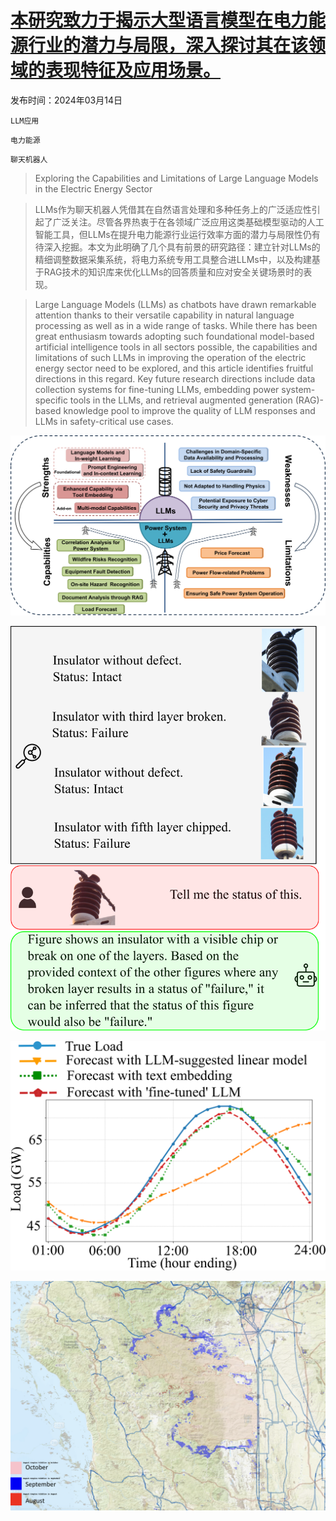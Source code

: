 # [本研究致力于揭示大型语言模型在电力能源行业的潜力与局限，深入探讨其在该领域的表现特征及应用场景。](https://arxiv.org/abs/2403.09125)

发布时间：2024年03月14日

`LLM应用`

`电力能源`

`聊天机器人`

> Exploring the Capabilities and Limitations of Large Language Models in the Electric Energy Sector

> LLMs作为聊天机器人凭借其在自然语言处理和多种任务上的广泛适应性引起了广泛关注。尽管各界热衷于在各领域广泛应用这类基础模型驱动的人工智能工具，但LLMs在提升电力能源行业运行效率方面的潜力与局限性仍有待深入挖掘。本文为此明确了几个具有前景的研究路径：建立针对LLMs的精细调整数据采集系统，将电力系统专用工具整合进LLMs中，以及构建基于RAG技术的知识库来优化LLMs的回答质量和应对安全关键场景时的表现。

> Large Language Models (LLMs) as chatbots have drawn remarkable attention thanks to their versatile capability in natural language processing as well as in a wide range of tasks. While there has been great enthusiasm towards adopting such foundational model-based artificial intelligence tools in all sectors possible, the capabilities and limitations of such LLMs in improving the operation of the electric energy sector need to be explored, and this article identifies fruitful directions in this regard. Key future research directions include data collection systems for fine-tuning LLMs, embedding power system-specific tools in the LLMs, and retrieval augmented generation (RAG)-based knowledge pool to improve the quality of LLM responses and LLMs in safety-critical use cases.

![本研究致力于揭示大型语言模型在电力能源行业的潜力与局限，深入探讨其在该领域的表现特征及应用场景。](../../../paper_images/2403.09125/Large_Language_Models_Capabilities_and_Limitations_in_Electrical_Energy_Sector.png)

![本研究致力于揭示大型语言模型在电力能源行业的潜力与局限，深入探讨其在该领域的表现特征及应用场景。](../../../paper_images/2403.09125/x1.png)

![本研究致力于揭示大型语言模型在电力能源行业的潜力与局限，深入探讨其在该领域的表现特征及应用场景。](../../../paper_images/2403.09125/x2.png)

![本研究致力于揭示大型语言模型在电力能源行业的潜力与局限，深入探讨其在该领域的表现特征及应用场景。](../../../paper_images/2403.09125/wildfire.png)